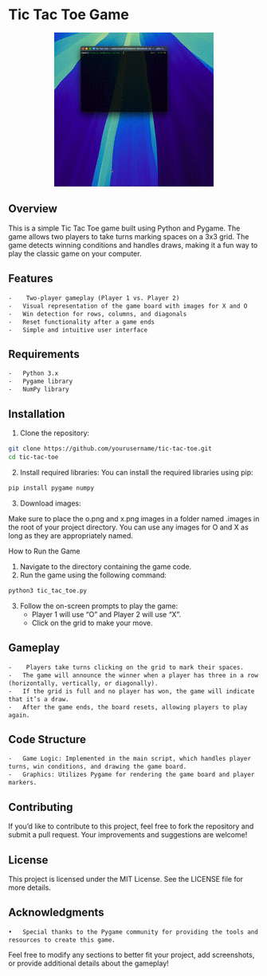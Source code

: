# Tic Tac Toe Game

<p align="center">
  <img src=".images/output.gif" alt="Tic Tac Toe Game GIF" />
</p>

## Overview

This is a simple Tic Tac Toe game built using Python and Pygame. The game allows two players to take turns marking spaces on a 3x3 grid. The game detects winning conditions and handles draws, making it a fun way to play the classic game on your computer.

## Features

    -    Two-player gameplay (Player 1 vs. Player 2)
	-	Visual representation of the game board with images for X and O
	-	Win detection for rows, columns, and diagonals
	-	Reset functionality after a game ends
	-	Simple and intuitive user interface

## Requirements

	-	Python 3.x
	-	Pygame library
	-	NumPy library

## Installation

1.	Clone the repository:

```bash
git clone https://github.com/yourusername/tic-tac-toe.git
cd tic-tac-toe
```

2.	Install required libraries:
You can install the required libraries using pip:

```bash
pip install pygame numpy
```

3.	Download images:

Make sure to place the o.png and x.png images in a folder named .images in the root of your project directory. You can use any images for O and X as long as they are appropriately named.

How to Run the Game

1.	Navigate to the directory containing the game code.
2.	Run the game using the following command:

```bash
python3 tic_tac_toe.py
```

3.	Follow the on-screen prompts to play the game:
    - Player 1 will use “O” and Player 2 will use “X”.
    - Click on the grid to make your move.

## Gameplay

    -    Players take turns clicking on the grid to mark their spaces.
	-	The game will announce the winner when a player has three in a row (horizontally, vertically, or diagonally).
	-	If the grid is full and no player has won, the game will indicate that it’s a draw.
	-	After the game ends, the board resets, allowing players to play again.

## Code Structure

	-	Game Logic: Implemented in the main script, which handles player turns, win conditions, and drawing the game board.
	-	Graphics: Utilizes Pygame for rendering the game board and player markers.

## Contributing

If you’d like to contribute to this project, feel free to fork the repository and submit a pull request. Your improvements and suggestions are welcome!

## License

This project is licensed under the MIT License. See the LICENSE file for more details.

## Acknowledgments

	•	Special thanks to the Pygame community for providing the tools and resources to create this game.

Feel free to modify any sections to better fit your project, add screenshots, or provide additional details about the gameplay!